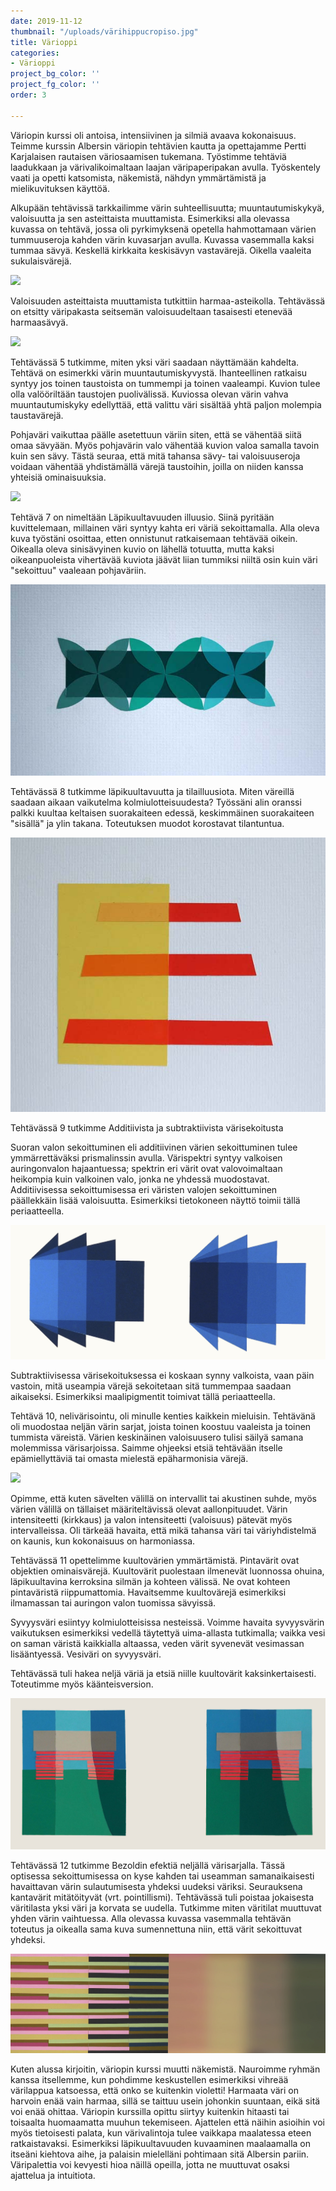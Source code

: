 ```yaml
---
date: 2019-11-12
thumbnail: "/uploads/värihippucropiso.jpg"
title: Värioppi
categories:
- Värioppi
project_bg_color: ''
project_fg_color: ''
order: 3

---
```

Väriopin kurssi oli antoisa, intensiivinen ja silmiä avaava kokonaisuus. Teimme kurssin Albersin väriopin tehtävien kautta ja opettajamme Pertti Karjalaisen rautaisen väriosaamisen tukemana. Työstimme tehtäviä laadukkaan ja värivalikoimaltaan laajan väripaperipakan avulla. Työskentely vaati ja opetti katsomista, näkemistä, nähdyn ymmärtämistä ja mielikuvituksen käyttöä.

Alkupään tehtävissä tarkkailimme värin suhteellisuutta; muuntautumiskykyä, valoisuutta ja sen asteittaista muuttamista. Esimerkiksi alla olevassa kuvassa on tehtävä, jossa oli pyrkimyksenä opetella hahmottamaan värien tummuuseroja kahden värin kuvasarjan avulla. Kuvassa vasemmalla kaksi tummaa sävyä. Keskellä kirkkaita keskisävyn vastavärejä. Oikella vaaleita sukulaisvärejä.

![](/uploads/väripalikat2.jpg)

Valoisuuden asteittaista muuttamista tutkittiin harmaa-asteikolla. Tehtävässä on etsitty väripakasta seitsemän valoisuudeltaan tasaisesti etenevää harmaasävyä.

![](/uploads/harmaasävypieni.jpg)

Tehtävässä 5 tutkimme, miten yksi väri saadaan näyttämään kahdelta. Tehtävä on esimerkki värin muuntautumiskyvystä. Ihanteellinen ratkaisu syntyy jos toinen taustoista on tummempi ja toinen vaaleampi. Kuvion tulee olla valööriltään taustojen puolivälissä. Kuviossa olevan värin vahva muuntautumiskyky edellyttää, että valittu väri sisältää yhtä paljon molempia taustavärejä.

Pohjaväri vaikuttaa päälle asetettuun väriin siten, että se vähentää siitä omaa sävyään. Myös pohjavärin valo vähentää kuvion valoa samalla tavoin kuin sen sävy. Tästä seuraa, että mitä tahansa sävy- tai valoisuuseroja voidaan vähentää yhdistämällä värejä taustoihin, joilla on niiden kanssa yhteisiä ominaisuuksia.

![](/uploads/taustavärivaikutus.jpg)

Tehtävä 7 on nimeltään Läpikuultavuuden illuusio. Siinä pyritään kuvittelemaan, millainen väri syntyy kahta eri väriä sekoittamalla. Alla oleva kuva työstäni osoittaa, etten onnistunut ratkaisemaan tehtävää oikein. Oikealla oleva sinisävyinen kuvio on lähellä totuutta, mutta kaksi oikeanpuoleista vihertävää kuviota jäävät liian tummiksi niiltä osin kuin väri "sekoittuu" vaaleaan pohjaväriin.

![](/uploads/kukat.jpg)

Tehtävässä 8 tutkimme läpikuultavuutta ja tilailluusiota. Miten väreillä saadaan aikaan vaikutelma kolmiulotteisuudesta? Työssäni alin oranssi palkki kuultaa keltaisen suorakaiteen edessä, keskimmäinen suorakaiteen "sisällä" ja ylin takana. Toteutuksen muodot korostavat tilantuntua.

![](/uploads/kiskot.jpg)

Tehtävässä 9 tutkimme Additiivista ja subtraktiivista värisekoitusta

Suoran valon sekoittuminen eli additiivinen värien sekoittuminen tulee ymmärrettäväksi prismalinssin avulla. Värispektri syntyy valkoisen auringonvalon hajaantuessa; spektrin eri värit ovat valovoimaltaan heikompia kuin valkoinen valo, jonka ne yhdessä muodostavat. Additiivisessa sekoittumisessa eri väristen valojen sekoittuminen päällekkäin lisää valoisuutta. Esimerkiksi tietokoneen näyttö toimii tällä periaatteella.

![](/uploads/siniset.jpg)

Subtraktiivisessa värisekoituksessa ei koskaan synny valkoista, vaan päin vastoin, mitä useampia värejä sekoitetaan sitä tummempaa saadaan aikaiseksi. Esimerkiksi maalipigmentit toimivat tällä periaatteella.

Tehtävä 10, nelivärisointu, oli minulle kenties kaikkein mieluisin. Tehtävänä oli muodostaa neljän värin sarjat, joista toinen koostuu vaaleista ja toinen tummista väreistä. Värien keskinäinen valoisuusero tulisi säilyä samana molemmissa värisarjoissa. Saimme ohjeeksi etsiä tehtävään itselle epämiellyttäviä tai omasta mielestä epäharmonisia värejä.

![](/uploads/värisointu.jpg)

Opimme, että kuten sävelten välillä on intervallit tai akustinen suhde, myös värien välillä on tällaiset määriteltävissä olevat aallonpituudet. Värin intensiteetti (kirkkaus) ja valon intensiteetti (valoisuus) pätevät myös intervalleissa. Oli tärkeää havaita, että mikä tahansa väri tai väriyhdistelmä on kaunis, kun kokonaisuus on harmoniassa.

Tehtävässä 11 opettelimme kuultovärien ymmärtämistä. Pintavärit ovat objektien ominaisvärejä. Kuultovärit puolestaan ilmenevät luonnossa ohuina, läpikuultavina kerroksina silmän ja kohteen välissä. Ne ovat kohteen pintaväristä riippumattomia. Havaitsemme kuultovärejä esimerkiksi ilmamassan tai auringon valon tuomissa sävyissä.

Syvyysväri esiintyy kolmiulotteisissa nesteissä. Voimme havaita syvyysvärin vaikutuksen esimerkiksi vedellä täytettyä uima-allasta tutkimalla; vaikka vesi on saman väristä kaikkialla altaassa, veden värit syvenevät vesimassan lisääntyessä. Vesiväri on syvyysväri.

Tehtävässä tuli hakea neljä väriä ja etsiä niille kuultovärit kaksinkertaisesti. Toteutimme myös käänteisversion.

![](/uploads/lato2.jpg)

Tehtävässä 12 tutkimme Bezoldin efektiä neljällä värisarjalla. Tässä optisessa sekoittumisessa on kyse kahden tai useamman samanaikaisesti havaittavan värin sulautumisesta yhdeksi uudeksi väriksi. Seurauksena kantavärit mitätöityvät (vrt. pointillismi). Tehtävässä tuli poistaa jokaisesta väritilasta yksi väri ja korvata se uudella. Tutkimme miten väritilat muuttuvat yhden värin vaihtuessa. Alla olevassa kuvassa vasemmalla tehtävän toteutus ja oikealla sama kuva sumennettuna niin, että värit sekoittuvat yhdeksi.

![](/uploads/bezoldinefekti.jpg)

Kuten alussa kirjoitin, väriopin kurssi muutti näkemistä. Nauroimme ryhmän kanssa itsellemme, kun pohdimme keskustellen esimerkiksi vihreää värilappua katsoessa, että onko se kuitenkin violetti! Harmaata väri on harvoin enää vain harmaa, sillä se taittuu usein johonkin suuntaan, eikä sitä voi enää ohittaa. Väriopin kurssilla opittu siirtyy kuitenkin hitaasti tai toisaalta huomaamatta muuhun tekemiseen. Ajattelen että näihin asioihin voi myös tietoisesti palata, kun värivalintoja tulee vaikkapa maalatessa eteen ratkaistavaksi. Esimerkiksi läpikuultavuuden kuvaaminen maalaamalla on itseäni kiehtova aihe, ja palaisin mielelläni pohtimaan sitä Albersin pariin. Väripalettia voi kevyesti hioa näillä opeilla, jotta ne muuttuvat osaksi ajattelua ja intuitiota. 